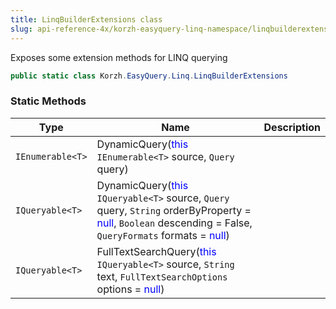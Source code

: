```yaml
---
title: LinqBuilderExtensions class
slug: api-reference-4x/korzh-easyquery-linq-namespace/linqbuilderextensions-class
---
```


Exposes some extension methods for LINQ querying
```csharp
public static class Korzh.EasyQuery.Linq.LinqBuilderExtensions

```

### Static Methods

| Type | Name | Description | 
| --- | --- | --- | 
| `IEnumerable<T>` | DynamicQuery(<span style='color: blue'>this</span> `IEnumerable<T>` source, `Query` query) |  | 
| `IQueryable<T>` | DynamicQuery(<span style='color: blue'>this</span> `IQueryable<T>` source, `Query` query, `String` orderByProperty = <span style='color: blue'>null</span>, `Boolean` descending = False, `QueryFormats` formats = <span style='color: blue'>null</span>) |  | 
| `IQueryable<T>` | FullTextSearchQuery(<span style='color: blue'>this</span> `IQueryable<T>` source, `String` text, `FullTextSearchOptions` options = <span style='color: blue'>null</span>) |  |